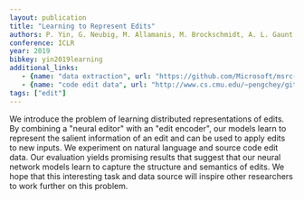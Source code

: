 ```yaml
---
layout: publication
title: "Learning to Represent Edits"
authors: P. Yin, G. Neubig, M. Allamanis, M. Brockschmidt, A. L. Gaunt
conference: ICLR
year: 2019
bibkey: yin2019learning
additional_links:
   - {name: "data extraction", url: "https://github.com/Microsoft/msrc-dpu-learning-to-represent-edits"}
   - {name: "code edit data", url: "http://www.cs.cmu.edu/~pengchey/githubedits.zip"}
tags: ["edit"]
---
```

We introduce the problem of learning distributed representations of edits. By combining a
"neural editor" with an "edit encoder", our models learn to represent the salient
information of an edit and can be used to apply edits to new inputs.
We experiment on natural language and source code edit data. Our evaluation yields
promising results that suggest that our neural network models learn to capture
the structure and semantics of edits. We hope that this interesting task and
data source will inspire other researchers to work further on this problem.
